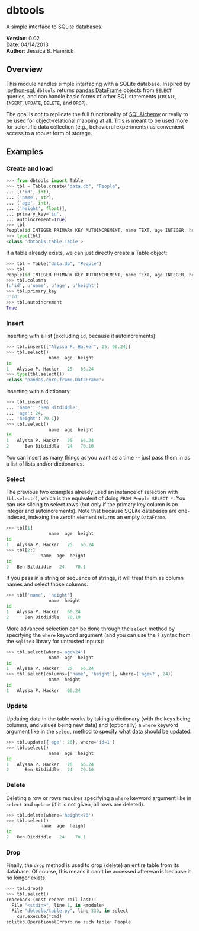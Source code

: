 # dbtools
A simple interface to SQLite databases.

**Version**: 0.02  
**Date**: 04/14/2013  
**Author**: Jessica B. Hamrick  

## Overview

This module handles simple interfacing with a SQLite database.
Inspired by [ipython-sql](https://pypi.python.org/pypi/ipython-sql),
`dbtools` returns
[pandas DataFrame](http://pandas.pydata.org/pandas-docs/stable/dsintro.html#dataframe)
objects from `SELECT` queries, and can handle basic forms of other SQL
statements (`CREATE`, `INSERT`, `UPDATE`, `DELETE`, and `DROP`).

The goal is *not* to replicate the full functionality of
[SQLAlchemy](http://www.sqlalchemy.org/) or really to be used for
object-relational mapping at all. This is meant to be used more for
scientific data collection (e.g., behavioral experiments) as
convenient access to a robust form of storage.

## Examples

### Create and load

```python
>>> from dbtools import Table
>>> tbl = Table.create("data.db", "People",
... [('id', int),
... ('name', str),
... ('age', int),
... ('height', float)],
... primary_key='id',
... autoincrement=True)
>>> tbl
People(id INTEGER PRIMARY KEY AUTOINCREMENT, name TEXT, age INTEGER, height REAL)
>>> type(tbl)
<class 'dbtools.table.Table'>
```

If a table already exists, we can just directly create a Table object:

```python
>>> tbl = Table("data.db", "People")
>>> tbl
People(id INTEGER PRIMARY KEY AUTOINCREMENT, name TEXT, age INTEGER, height REAL)
>>> tbl.columns
(u'id', u'name', u'age', u'height')
>>> tbl.primary_key
u'id'
>>> tbl.autoincrement
True
```

### Insert

Inserting with a list (excluding `id`, because it autoincrements):

```python
>>> tbl.insert(["Alyssa P. Hacker", 25, 66.24])
>>> tbl.select()
                name  age  height
id
1   Alyssa P. Hacker   25   66.24
>>> type(tbl.select())
<class 'pandas.core.frame.DataFrame'>
```

Inserting with a dictionary:

```python
>>> tbl.insert({
... 'name': 'Ben Bitdiddle',
... 'age': 24,
... 'height': 70.1})
>>> tbl.select()
                name  age  height
id
1   Alyssa P. Hacker   25   66.24
2      Ben Bitdiddle   24   70.10
```

You can insert as many things as you want as a time -- just pass them
in as a list of lists and/or dictionaries.

### Select

The previous two examples already used an instance of selection with
`tbl.select()`, which is the equivalent of doing `FROM People SELECT
*`. You can use slicing to select rows (but only if the primary key
column is an integer and autoincrements). Note that because SQLite
databases are one-indexed, indexing the zeroth element returns an
empty `DataFrame`.

```python
>>> tbl[1]
                name  age  height
id
1   Alyssa P. Hacker   25   66.24
>>> tbl[2:]
             name  age  height
id
2   Ben Bitdiddle   24    70.1
```

If you pass in a string or sequence of strings, it will treat them as
column names and select those columns:

```python
>>> tbl['name', 'height']
                name  height
id
1   Alyssa P. Hacker   66.24
2      Ben Bitdiddle   70.10
```

More advanced selection can be done through the `select` method by
specifying the `where` keyword argument (and you can use the `?`
syntax from the `sqlite3` library for untrusted inputs):

```python
>>> tbl.select(where='age>24')
                name  age  height
id
1   Alyssa P. Hacker   25   66.24
>>> tbl.select(columns=['name', 'height'], where=('age>?', 24))
                name  height
id
1   Alyssa P. Hacker   66.24
```

### Update

Updating data in the table works by taking a dictionary (with the keys
being columns, and values being new data) and (optionally) a `where`
keyword argument like in the `select` method to specify what data
should be updated.

```python
>>> tbl.update({'age': 26}, where='id=1')
>>> tbl.select()
                name  age  height
id
1   Alyssa P. Hacker   26   66.24
2      Ben Bitdiddle   24   70.10
```

### Delete

Deleting a row or rows requires specifying a `where` keyword argument
like in `select` and `update` (if it is not given, all rows are
deleted).

```python
>>> tbl.delete(where='height<70')
>>> tbl.select()
             name  age  height
id
2   Ben Bitdiddle   24    70.1
```

### Drop

Finally, the `drop` method is used to drop (delete) an entire table
from its database. Of course, this means it can't be accessed
afterwards because it no longer exists.

```python
>>> tbl.drop()
>>> tbl.select()
Traceback (most recent call last):
  File "<stdin>", line 1, in <module>
  File "dbtools/table.py", line 339, in select
    cur.execute(*cmd)
sqlite3.OperationalError: no such table: People
```
